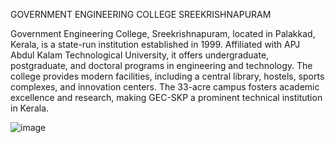 GOVERNMENT ENGINEERING COLLEGE SREEKRISHNAPURAM

Government Engineering College, Sreekrishnapuram, located in Palakkad, Kerala, is a state-run institution established in 1999. Affiliated with APJ Abdul Kalam Technological University, it offers undergraduate, postgraduate, and doctoral programs in engineering and technology. The college provides modern facilities, including a central library, hostels, sports complexes, and innovation centers. The 33-acre campus fosters academic excellence and research, making GEC-SKP a prominent technical institution in Kerala.

![image](https://github.com/user-attachments/assets/aa5041cc-b3c1-480f-ae3a-c52cc405f083)
